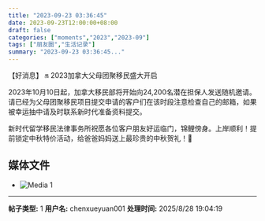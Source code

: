 ```yaml
---
title: "2023-09-23 03:36:45"
date: 2023-09-23T12:00:00+08:00
draft: false
categories: ["moments","2023","2023-09"]
tags: ["朋友圈","生活记录"]
summary: "2023-09-23 03:36:45..."
---
```


【好消息】
🔛 2023加拿大父母团聚移民盛大开启

2023年10月10日起，加拿大移民部将开始向24,200名潜在担保人发送随机邀请。请已经为父母团聚移民项目提交申请的客户们在该时段注意检查自己的邮箱，如果被幸运抽中请及时联系新时代准备资料提交。

新时代留学移民法律事务所祝愿各位客户朋友好运临门，锦鲤傍身。上岸顺利！提前锁定中秋特价活动，给爸爸妈妈送上最珍贵的中秋贺礼！🎑

## 媒体文件

- ![Media 1](/Moments/photos/2023-09-23/202309230336450.jpg)

---

**帖子类型:** 1
**用户名:** chenxueyuan001
**处理时间:** 2025/8/28 19:04:19